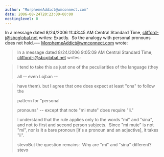 ```yaml
---
author: "MorphemeAddict@wmconnect.com"
date: 2006-08-24T20:23:00+00:00
nestinglevel: 0
---
```

In a message dated 8/24/2006 11:43:45 AM Central Standard Time, [clifford-j@sbcglobal.net](mailto://clifford-j@sbcglobal.net) writes:
Exactly.  So the analogy with personal pronouns does not hold.---
 [MorphemeAddict@wmconnect.com](mailto://MorphemeAddict@wmconnect.com) wrote:

> In a message dated 8/24/2006 9:05:09 AM Central Standard Time, 
> [clifford-j@sbcglobal.net](mailto://clifford-j@sbcglobal.net) writes:

> 
> 
> 
> I tend to take this as just one of the peculiarities of the language (they 
> 
> all --
 even Lojban --

> 
> have them). but I agree that one does expect at least "ona" to follow the 
> 
> pattern for "personal
> 
> pronouns" --
 except that note "mi mute" does require "li."
> 
> 
> 
> I understand that the rule applies only to the words "mi" and "sina", and not 
> to first and second person subjects.  Since "mi mute" is not "mi", nor is it 
> a bare pronoun \[it's a pronoun and an adjective\], it takes "li".  
> 
> stevoBut the question remains:  Why are "mi" and "sina" different?stevo